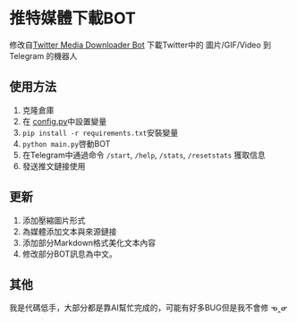 # 推特媒體下載BOT
修改自[Twitter Media Downloader Bot](https://github.com/skrimix/twitter_downloader_bot)
下載Twitter中的 圖片/GIF/Video 到 Telegram 的機器人


## 使用方法
1. 克隆倉庫
2. 在 [config.py](https://github.com/HpilOsit/Twidl/blob/main/config.py)中設置變量
3. `pip install -r requirements.txt`安裝變量
4.  `python main.py`啓動BOT
5. 在Telegram中通過命令 `/start`, `/help`, `/stats`, `/resetstats` 獲取信息
6. 發送推文鏈接使用


## 更新
1. 添加壓縮圖片形式
2. 為媒體添加文本與來源鏈接
3. 添加部分Markdown格式美化文本內容
4. 修改部分BOT訊息為中文。

## 其他
我是代碼低手，大部分都是靠AI幫忙完成的，可能有好多BUG但是我不會修 ᓀ‸ᓂ
